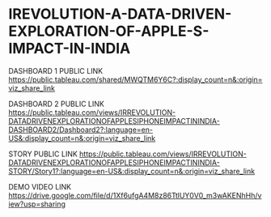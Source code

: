 # IREVOLUTION-A-DATA-DRIVEN-EXPLORATION-OF-APPLE-S-IMPACT-IN-INDIA

DASHBOARD 1 PUBLIC LINK 
https://public.tableau.com/shared/MWQTM6Y6C?:display_count=n&:origin=viz_share_link

DASHBOARD 2 PUBLIC LINK 
https://public.tableau.com/views/IRREVOLUTION-DATADRIVENEXPLORATIONOFAPPLESIPHONEIMPACTININDIA-DASHBOARD2/Dashboard2?:language=en-US&:display_count=n&:origin=viz_share_link

STORY PUBLIC LINK 
https://public.tableau.com/views/IRREVOLUTION-DATADRIVENEXPLORATIONOFAPPLESIPHONEIMPACTININDIA-STORY/Story1?:language=en-US&:display_count=n&:origin=viz_share_link

DEMO VIDEO LINK 
https://drive.google.com/file/d/1Xf6ufgA4M8z86TtlUY0V0_m3wAKENhHh/view?usp=sharing
